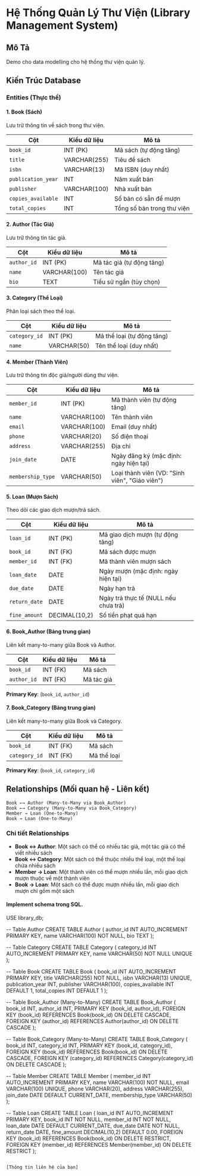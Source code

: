 # Hệ Thống Quản Lý Thư Viện (Library Management System)

## Mô Tả

Demo cho data modelling cho hệ thống thư viện quản lý.

## Kiến Trúc Database

### Entities (Thực thể)

#### 1. Book (Sách)
Lưu trữ thông tin về sách trong thư viện.

| Cột | Kiểu dữ liệu | Mô tả |
|-----|--------------|-------|
| `book_id` | INT (PK) | Mã sách (tự động tăng) |
| `title` | VARCHAR(255) | Tiêu đề sách |
| `isbn` | VARCHAR(13) | Mã ISBN (duy nhất) |
| `publication_year` | INT | Năm xuất bản |
| `publisher` | VARCHAR(100) | Nhà xuất bản |
| `copies_available` | INT | Số bản có sẵn để mượn |
| `total_copies` | INT | Tổng số bản trong thư viện |

#### 2. Author (Tác Giả)
Lưu trữ thông tin tác giả.

| Cột | Kiểu dữ liệu | Mô tả |
|-----|--------------|-------|
| `author_id` | INT (PK) | Mã tác giả (tự động tăng) |
| `name` | VARCHAR(100) | Tên tác giả |
| `bio` | TEXT | Tiểu sử ngắn (tùy chọn) |

#### 3. Category (Thể Loại)
Phân loại sách theo thể loại.

| Cột | Kiểu dữ liệu | Mô tả |
|-----|--------------|-------|
| `category_id` | INT (PK) | Mã thể loại (tự động tăng) |
| `name` | VARCHAR(50) | Tên thể loại (duy nhất) |

#### 4. Member (Thành Viên)
Lưu trữ thông tin độc giả/người dùng thư viện.

| Cột | Kiểu dữ liệu | Mô tả |
|-----|--------------|-------|
| `member_id` | INT (PK) | Mã thành viên (tự động tăng) |
| `name` | VARCHAR(100) | Tên thành viên |
| `email` | VARCHAR(100) | Email (duy nhất) |
| `phone` | VARCHAR(20) | Số điện thoại |
| `address` | VARCHAR(255) | Địa chỉ |
| `join_date` | DATE | Ngày đăng ký (mặc định: ngày hiện tại) |
| `membership_type` | VARCHAR(50) | Loại thành viên (VD: "Sinh viên", "Giáo viên") |

#### 5. Loan (Mượn Sách)
Theo dõi các giao dịch mượn/trả sách.

| Cột | Kiểu dữ liệu | Mô tả |
|-----|--------------|-------|
| `loan_id` | INT (PK) | Mã giao dịch mượn (tự động tăng) |
| `book_id` | INT (FK) | Mã sách được mượn |
| `member_id` | INT (FK) | Mã thành viên mượn sách |
| `loan_date` | DATE | Ngày mượn (mặc định: ngày hiện tại) |
| `due_date` | DATE | Ngày hạn trả |
| `return_date` | DATE | Ngày trả thực tế (NULL nếu chưa trả) |
| `fine_amount` | DECIMAL(10,2) | Số tiền phạt quá hạn |

#### 6. Book_Author (Bảng trung gian)
Liên kết many-to-many giữa Book và Author.

| Cột | Kiểu dữ liệu | Mô tả |
|-----|--------------|-------|
| `book_id` | INT (FK) | Mã sách |
| `author_id` | INT (FK) | Mã tác giả |

**Primary Key**: (`book_id`, `author_id`)

#### 7. Book_Category (Bảng trung gian)
Liên kết many-to-many giữa Book và Category.

| Cột | Kiểu dữ liệu | Mô tả |
|-----|--------------|-------|
| `book_id` | INT (FK) | Mã sách |
| `category_id` | INT (FK) | Mã thể loại |

**Primary Key**: (`book_id`, `category_id`)

## Relationships (Mối quan hệ - Liên kết)

```
Book ←→ Author (Many-to-Many via Book_Author)
Book ←→ Category (Many-to-Many via Book_Category)
Member → Loan (One-to-Many)
Book → Loan (One-to-Many)
```

### Chi tiết Relationships

- **Book ↔ Author**: Một sách có thể có nhiều tác giả, một tác giả có thể viết nhiều sách
- **Book ↔ Category**: Một sách có thể thuộc nhiều thể loại, một thể loại chứa nhiều sách
- **Member → Loan**: Một thành viên có thể mượn nhiều lần, mỗi giao dịch mượn thuộc về một thành viên
- **Book → Loan**: Một sách có thể được mượn nhiều lần, mỗi giao dịch mượn chỉ gồm một sách

#### Implement schema trong SQL.
USE library_db;

-- Table Author
CREATE TABLE Author (
    author_id INT AUTO_INCREMENT PRIMARY KEY,
    name VARCHAR(100) NOT NULL,
    bio TEXT
);

-- Table Category
CREATE TABLE Category (
    category_id INT AUTO_INCREMENT PRIMARY KEY,
    name VARCHAR(50) NOT NULL UNIQUE
);

-- Table Book
CREATE TABLE Book (
    book_id INT AUTO_INCREMENT PRIMARY KEY,
    title VARCHAR(255) NOT NULL,
    isbn VARCHAR(13) UNIQUE,
    publication_year INT,
    publisher VARCHAR(100),
    copies_available INT DEFAULT 1,
    total_copies INT DEFAULT 1
);

-- Table Book_Author (Many-to-Many)
CREATE TABLE Book_Author (
    book_id INT,
    author_id INT,
    PRIMARY KEY (book_id, author_id),
    FOREIGN KEY (book_id) REFERENCES Book(book_id) ON DELETE CASCADE,
    FOREIGN KEY (author_id) REFERENCES Author(author_id) ON DELETE CASCADE
);

-- Table Book_Category (Many-to-Many)
CREATE TABLE Book_Category (
    book_id INT,
    category_id INT,
    PRIMARY KEY (book_id, category_id),
    FOREIGN KEY (book_id) REFERENCES Book(book_id) ON DELETE CASCADE,
    FOREIGN KEY (category_id) REFERENCES Category(category_id) ON DELETE CASCADE
);

-- Table Member
CREATE TABLE Member (
    member_id INT AUTO_INCREMENT PRIMARY KEY,
    name VARCHAR(100) NOT NULL,
    email VARCHAR(100) UNIQUE,
    phone VARCHAR(20),
    address VARCHAR(255),
    join_date DATE DEFAULT CURRENT_DATE,
    membership_type VARCHAR(50)
);

-- Table Loan
CREATE TABLE Loan (
    loan_id INT AUTO_INCREMENT PRIMARY KEY,
    book_id INT NOT NULL,
    member_id INT NOT NULL,
    loan_date DATE DEFAULT CURRENT_DATE,
    due_date DATE NOT NULL,
    return_date DATE,
    fine_amount DECIMAL(10,2) DEFAULT 0.00,
    FOREIGN KEY (book_id) REFERENCES Book(book_id) ON DELETE RESTRICT,
    FOREIGN KEY (member_id) REFERENCES Member(member_id) ON DELETE RESTRICT
);
```

[Thông tin liên hệ của bạn]
